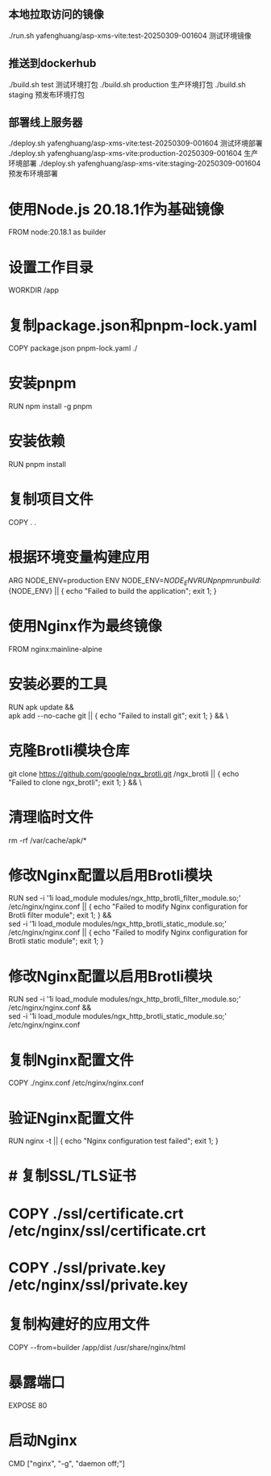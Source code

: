 ## 本地拉取访问的镜像

./run.sh yafenghuang/asp-xms-vite:test-20250309-001604 测试环境镜像

## 推送到dockerhub

./build.sh test 测试环境打包
./build.sh production 生产环境打包
./build.sh staging 预发布环境打包

## 部署线上服务器

./deploy.sh yafenghuang/asp-xms-vite:test-20250309-001604 测试环境部署
./deploy.sh yafenghuang/asp-xms-vite:production-20250309-001604 生产环境部署
./deploy.sh yafenghuang/asp-xms-vite:staging-20250309-001604 预发布环境部署



# 使用Node.js 20.18.1作为基础镜像
FROM node:20.18.1 as builder

# 设置工作目录
WORKDIR /app

# 复制package.json和pnpm-lock.yaml
COPY package.json pnpm-lock.yaml ./

# 安装pnpm
RUN npm install -g pnpm

# 安装依赖
RUN pnpm install

# 复制项目文件
COPY . .

# 根据环境变量构建应用
ARG NODE_ENV=production
ENV NODE_ENV=${NODE_ENV}
RUN pnpm run build:${NODE_ENV} || { echo "Failed to build the application"; exit 1; }

# 使用Nginx作为最终镜像
FROM nginx:mainline-alpine

# 安装必要的工具
RUN apk update && \
  apk add --no-cache git || { echo "Failed to install git"; exit 1; } && \
  # 克隆Brotli模块仓库
  git clone https://github.com/google/ngx_brotli.git /ngx_brotli || { echo "Failed to clone ngx_brotli"; exit 1; } && \
  # 清理临时文件
  rm -rf /var/cache/apk/*

# 修改Nginx配置以启用Brotli模块
RUN sed -i '1i load_module modules/ngx_http_brotli_filter_module.so;' /etc/nginx/nginx.conf || { echo "Failed to modify Nginx configuration for Brotli filter module"; exit 1; } && \
  sed -i '1i load_module modules/ngx_http_brotli_static_module.so;' /etc/nginx/nginx.conf || { echo "Failed to modify Nginx configuration for Brotli static module"; exit 1; }

# 修改Nginx配置以启用Brotli模块
RUN sed -i '1i load_module modules/ngx_http_brotli_filter_module.so;' /etc/nginx/nginx.conf && \
  sed -i '1i load_module modules/ngx_http_brotli_static_module.so;' /etc/nginx/nginx.conf

# 复制Nginx配置文件
COPY ./nginx.conf /etc/nginx/nginx.conf

# 验证Nginx配置文件
RUN nginx -t || { echo "Nginx configuration test failed"; exit 1; }

# # 复制SSL/TLS证书
# COPY ./ssl/certificate.crt /etc/nginx/ssl/certificate.crt
# COPY ./ssl/private.key /etc/nginx/ssl/private.key

# 复制构建好的应用文件
COPY --from=builder /app/dist /usr/share/nginx/html

# 暴露端口
EXPOSE 80

# 启动Nginx
CMD ["nginx", "-g", "daemon off;"]
